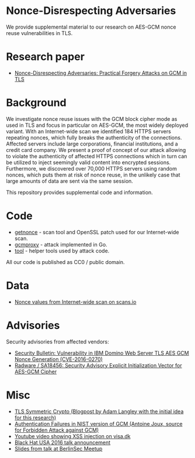 Nonce-Disrespecting Adversaries
===============================

We provide supplemental material to our research on AES-GCM nonce reuse vulnerabilities in TLS.

Research paper
==============

* [Nonce-Disrespecting Adversaries: Practical Forgery Attacks on GCM in TLS](https://eprint.iacr.org/2016/475)

Background
==========

We investigate nonce reuse issues with the GCM block cipher mode as
used in TLS and focus in particular on AES-GCM, the most widely
deployed variant. With an Internet-wide scan we identified 184 HTTPS
servers repeating nonces, which fully breaks the authenticity of the
connections. Affected servers include large corporations, financial
institutions, and a credit card company. We present a proof of
concept of our attack allowing to violate the authenticity of affected
HTTPS connections which in turn can be utilized to inject seemingly
valid content into encrypted sessions. Furthermore, we discovered
over 70,000 HTTPS servers using random nonces, which puts them at risk
of nonce reuse, in the unlikely case that large amounts of data are
sent via the same session.

This repository provides supplemental code and information.

Code
====

* [getnonce](getnonce/) - scan tool and OpenSSL patch used for our Internet-wide scan.
* [gcmproxy](gcmproxy/) - attack implemented in Go.
* [tool](tool/) - helper tools used by attack code.

All our code is published as CC0 / public domain.

Data
====

* [Nonce values from Internet-wide scan on scans.io](https://scans.io/study/nonce-disrespect)

Advisories
==========

Security advisories from affected vendors:
* [Security Bulletin: Vulnerability in IBM Domino Web Server TLS AES GCM Nonce Generation (CVE-2016-0270)](https://www-01.ibm.com/support/docview.wss?uid=swg21979604)
* [Radware / SA18456: Security Advisory Explicit Initialization Vector for AES-GCM Cipher](https://kb.radware.com/Questions/SecurityAdvisory/Public/Security-Advisory-Explicit-Initialization-Vector-f)

Misc
====

* [TLS Symmetric Crypto (Blogpost by Adam Langley with the initial idea for this research)](https://www.imperialviolet.org/2014/02/27/tlssymmetriccrypto.html)
* [Authentication Failures in NIST version of GCM (Antoine Joux, source for Forbidden Attack against GCM)](http://csrc.nist.gov/groups/ST/toolkit/BCM/documents/comments/800-38_Series-Drafts/GCM/Joux_comments.pdf)
* [Youtube video showing XSS injection on visa.dk](https://www.youtube.com/watch?v=qByIrRigmyo)
* [Black Hat USA 2016 talk announcement](https://www.blackhat.com/us-16/briefings/schedule/#nonce-disrespecting-adversaries-practical-forgery-attacks-on-gcm-in-tls-3483)
* [Slides from talk at BerlinSec Meetup](https://www.int21.de/slides/berlinsec-gcm/)
